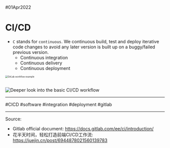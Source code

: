 #01Apr2022

# CI/CD

- `C` stands for `continuous`.  We continuous build, test and deploy iterative code changes to avoid any later version is built up on a buggy/failed previous version.
  - Continuous integration
  - Continuous delivery
  - Continuous deployment

<img src="https://docs.gitlab.com/ee/ci/introduction/img/gitlab_workflow_example_11_9.png" alt="GitLab workflow example" style="zoom:50%;" />



##



![Deeper look into the basic CI/CD workflow](https://docs.gitlab.com/ee/ci/introduction/img/gitlab_workflow_example_extended_v12_3.png)



---

#CICD #software #integration #deployment #gitlab

---

Source:

- Gitlab official document: https://docs.gitlab.com/ee/ci/introduction/
- 花半天时间，轻松打造前端CI/CD工作流: https://juejin.cn/post/6944878021560139783
